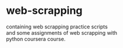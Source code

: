 # web-scrapping  
containing web scrapping practice scripts  
and some assignments of web scrapping with  
python coursera course.

